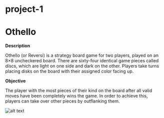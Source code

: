# project-1

# Othello

**Description**

Othello (or Reversi) is a strategy board game for two players, played on an 8×8 uncheckered board. There are sixty-four identical game pieces called discs, which are light on one side and dark on the other. Players take turns placing disks on the board with their assigned color facing up.

**Objective**

The player with the most pieces of their kind on the board after all valid moves have been completely wins the game. In order to achieve this, players can take over other pieces by outflanking them.

![alt text](https://d2vlcm61l7u1fs.cloudfront.net/media%2Fa10%2Fa1031ab9-ee04-496a-ad60-908501728fc7%2FphpA6e6bg.png "Outflanking")
